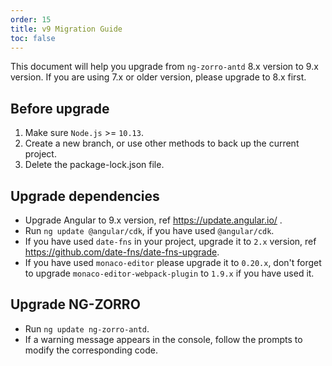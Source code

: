 ```yaml
---
order: 15
title: v9 Migration Guide
toc: false
---
```


This document will help you upgrade from `ng-zorro-antd` 8.x version to 9.x version. If you are using 7.x or older version, please upgrade to 8.x first.

## Before upgrade

1. Make sure `Node.js` >= `10.13`.
2. Create a new branch, or use other methods to back up the current project.
3. Delete the package-lock.json file.

## Upgrade dependencies

- Upgrade Angular to 9.x version, ref https://update.angular.io/ .
- Run `ng update @angular/cdk`, if you have used `@angular/cdk`.
- If you have used `date-fns` in your project, upgrade it to `2.x` version, ref https://github.com/date-fns/date-fns-upgrade.
- If you have used `monaco-editor` please upgrade it to `0.20.x`, don't forget to upgrade `monaco-editor-webpack-plugin` to `1.9.x` if you have used it.

## Upgrade NG-ZORRO

- Run `ng update ng-zorro-antd`.
- If a warning message appears in the console, follow the prompts to modify the corresponding code.
